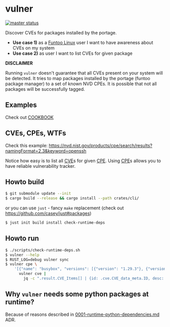 # vulner
[![master status](https://github.com/mrl5/vulner/actions/workflows/rust-just.yaml/badge.svg?event=push)](https://github.com/mrl5/vulner/actions/workflows/rust-just.yaml)

Discover CVEs for packages installed by the portage.

- **Use case 1)** as a [Funtoo Linux] user I want to have awareness about CVEs on my system
- **Use case 2)** as user I want to list CVEs for given package

**DISCLAIMER**

Running `vulner` doesn't guarantee that all CVEs present on your system will be
detected. It tries to map packages installed by the portage (funtoo package
manager) to a set of known NVD CPEs. It is possible that not all packages will
be successfully tagged.


## Examples

Check out [COOKBOOK](COOKBOOK.md)


## CVEs, CPEs, WTFs
Check this example: https://nvd.nist.gov/products/cpe/search/results?namingFormat=2.3&keyword=openssh

Notice how easy is to list all [CVE]s for given [CPE]. Using [CPE]s allows you
to have reliable vulnerability tracker.


## Howto build
```bash
$ git submodule update --init
$ cargo build --release && cargo install --path crates/cli/
```
or you can use `just` - fancy `make` replacement (check out
https://github.com/casey/just#packages)
```bash
$ just init build install check-runtime-deps
```


## Howto run
```bash
$ ./scripts/check-runtime-deps.sh
$ vulner --help
$ RUST_LOG=debug vulner sync
$ vulner cpe \
    '[{"name": "busybox", "versions": [{"version": "1.29.3"}, {"version": "1.31.0"}]}, {"name":"libxml2", "versions":[{"version":"2.9.10-r5"}]}]' |
      vulner cve |
        jq -c ".result.CVE_Items[] | {id: .cve.CVE_data_meta.ID, desc: .cve.description}"
```


## Why `vulner` needs some python packages at runtime?

Because of reasons described in
[0001-runtime-python-dependencies.md](crates/cpe-tag/docs/adr/0001-runtime-python-dependencies.md)
ADR.


[Funtoo Linux]: https://www.funtoo.org/
[CVE]: https://nvd.nist.gov/vuln
[CPE]: https://nvd.nist.gov/products/cpe
